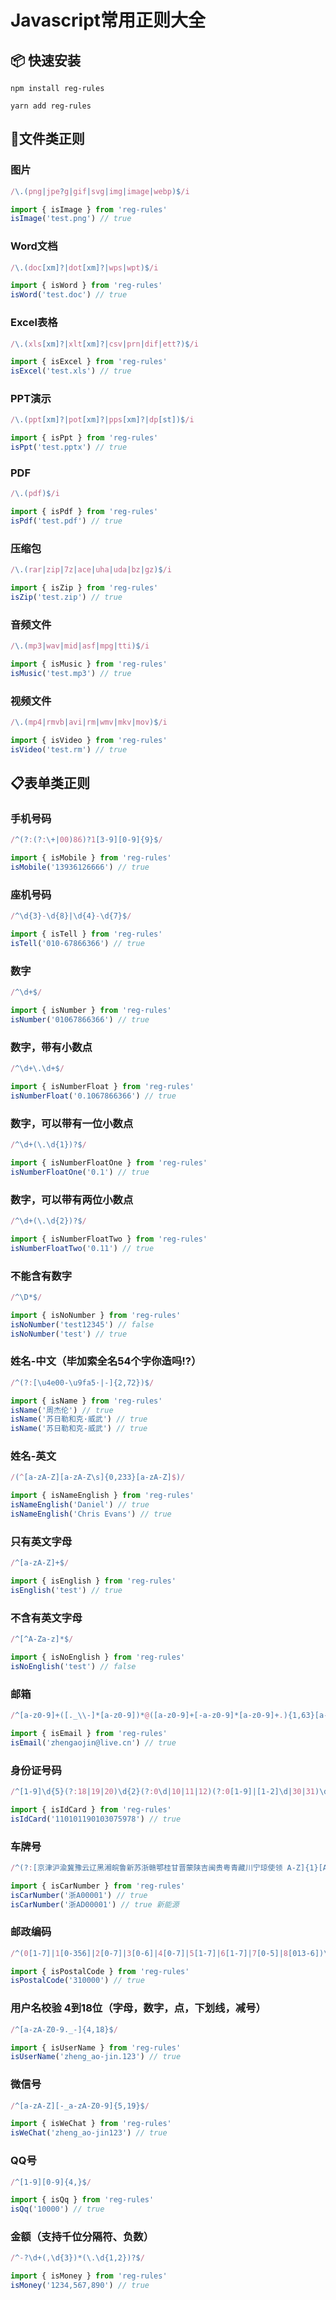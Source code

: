 # Javascript常用正则大全

## 📦 快速安装
~~~
npm install reg-rules
~~~

~~~
yarn add reg-rules
~~~

## 📝文件类正则

### 图片
```javascript
/\.(png|jpe?g|gif|svg|img|image|webp)$/i

import { isImage } from 'reg-rules'
isImage('test.png') // true
```

### Word文档
```javascript
/\.(doc[xm]?|dot[xm]?|wps|wpt)$/i

import { isWord } from 'reg-rules'
isWord('test.doc') // true
```

### Excel表格
```javascript
/\.(xls[xm]?|xlt[xm]?|csv|prn|dif|ett?)$/i

import { isExcel } from 'reg-rules'
isExcel('test.xls') // true
```

### PPT演示
```javascript
/\.(ppt[xm]?|pot[xm]?|pps[xm]?|dp[st])$/i

import { isPpt } from 'reg-rules'
isPpt('test.pptx') // true
```

### PDF
```javascript
/\.(pdf)$/i

import { isPdf } from 'reg-rules'
isPdf('test.pdf') // true
```

### 压缩包
```javascript
/\.(rar|zip|7z|ace|uha|uda|bz|gz)$/i

import { isZip } from 'reg-rules'
isZip('test.zip') // true
```

### 音频文件
```javascript
/\.(mp3|wav|mid|asf|mpg|tti)$/i

import { isMusic } from 'reg-rules'
isMusic('test.mp3') // true
```

### 视频文件
```javascript
/\.(mp4|rmvb|avi|rm|wmv|mkv|mov)$/i

import { isVideo } from 'reg-rules'
isVideo('test.rm') // true
```
## 📋表单类正则

### 手机号码
```javascript
/^(?:(?:\+|00)86)?1[3-9][0-9]{9}$/

import { isMobile } from 'reg-rules'
isMobile('13936126666') // true
```

### 座机号码
```javascript
/^\d{3}-\d{8}|\d{4}-\d{7}$/

import { isTell } from 'reg-rules'
isTell('010-67866366') // true
```

### 数字
```javascript
/^\d+$/

import { isNumber } from 'reg-rules'
isNumber('01067866366') // true
```

### 数字，带有小数点
```javascript
/^\d+\.\d+$/

import { isNumberFloat } from 'reg-rules'
isNumberFloat('0.1067866366') // true
```

### 数字，可以带有一位小数点
```javascript
/^\d+(\.\d{1})?$/

import { isNumberFloatOne } from 'reg-rules'
isNumberFloatOne('0.1') // true
```

### 数字，可以带有两位小数点
```javascript
/^\d+(\.\d{2})?$/

import { isNumberFloatTwo } from 'reg-rules'
isNumberFloatTwo('0.11') // true
```

### 不能含有数字
```javascript
/^\D*$/

import { isNoNumber } from 'reg-rules'
isNoNumber('test12345') // false
isNoNumber('test') // true
```

### 姓名-中文（毕加索全名54个字你造吗⁉️）
```javascript
/^(?:[\u4e00-\u9fa5·|-]{2,72})$/

import { isName } from 'reg-rules'
isName('周杰伦') // true
isName('苏日勒和克·威武') // true
isName('苏日勒和克-威武') // true
```

### 姓名-英文
```javascript
/(^[a-zA-Z][a-zA-Z\s]{0,233}[a-zA-Z]$)/

import { isNameEnglish } from 'reg-rules'
isNameEnglish('Daniel') // true
isNameEnglish('Chris Evans') // true
```

### 只有英文字母
```javascript
/^[a-zA-Z]+$/

import { isEnglish } from 'reg-rules'
isEnglish('test') // true
```

### 不含有英文字母
```javascript
/^[^A-Za-z]*$/

import { isNoEnglish } from 'reg-rules'
isNoEnglish('test') // false
```

### 邮箱
```javascript
/^[a-z0-9]+([._\\-]*[a-z0-9])*@([a-z0-9]+[-a-z0-9]*[a-z0-9]+.){1,63}[a-z0-9]+$/

import { isEmail } from 'reg-rules'
isEmail('zhengaojin@live.cn') // true
```

### 身份证号码
```javascript
/^[1-9]\d{5}(?:18|19|20)\d{2}(?:0\d|10|11|12)(?:0[1-9]|[1-2]\d|30|31)\d{3}[\dXx]$/

import { isIdCard } from 'reg-rules'
isIdCard('110101190103075978') // true
```

### 车牌号
```javascript
/^(?:[京津沪渝冀豫云辽黑湘皖鲁新苏浙赣鄂桂甘晋蒙陕吉闽贵粤青藏川宁琼使领 A-Z]{1}[A-HJ-NP-Z]{1}(?:(?:[0-9]{5}[DF])|(?:[DF](?:[A-HJ-NP-Z0-9])[0-9]{4})))|(?:[京津沪渝冀豫云辽黑湘皖鲁新苏浙赣鄂桂甘晋蒙陕吉闽贵粤青藏川宁琼使领 A-Z]{1}[A-Z]{1}[A-HJ-NP-Z0-9]{4}[A-HJ-NP-Z0-9 挂学警港澳]{1})$/

import { isCarNumber } from 'reg-rules'
isCarNumber('浙A00001') // true
isCarNumber('浙AD00001') // true 新能源
```

### 邮政编码
```javascript
/^(0[1-7]|1[0-356]|2[0-7]|3[0-6]|4[0-7]|5[1-7]|6[1-7]|7[0-5]|8[013-6])\d{4}$/

import { isPostalCode } from 'reg-rules'
isPostalCode('310000') // true
```

### 用户名校验 4到18位（字母，数字，点，下划线，减号）
```javascript
/^[a-zA-Z0-9._-]{4,18}$/

import { isUserName } from 'reg-rules'
isUserName('zheng_ao-jin.123') // true
```

### 微信号
```javascript
/^[a-zA-Z][-_a-zA-Z0-9]{5,19}$/

import { isWeChat } from 'reg-rules'
isWeChat('zheng_ao-jin123') // true
```

### QQ号
```javascript
/^[1-9][0-9]{4,}$/

import { isQq } from 'reg-rules'
isQq('10000') // true
```

### 金额（支持千位分隔符、负数）
```javascript
/^-?\d+(,\d{3})*(\.\d{1,2})?$/

import { isMoney } from 'reg-rules'
isMoney('1234,567,890') // true
```
